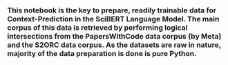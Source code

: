 <h3>This notebook is the key to prepare, readily trainable data for Context-Prediction in the SciBERT Language Model. The main corpus of this data is retrieved by performing logical intersections from the PapersWithCode data corpus (by Meta) and the S2ORC data corpus. As the datasets are raw in nature, majority of the data preparation is done is pure Python.</h3>
